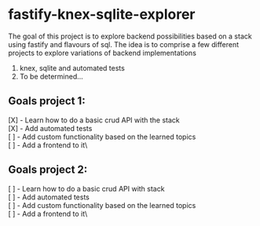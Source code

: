 # fastify-knex-sqlite-explorer
The goal of this project is to explore backend possibilities based on a stack using fastify and flavours of sql.
The idea is to comprise a few different projects to explore variations of backend implementations
1. knex, sqlite and automated tests
2. To be determined...

## Goals project 1:
[X] - Learn how to do a basic crud API with the stack\
[X] - Add automated tests\
[ ] - Add custom functionality based on the learned topics\
[ ] - Add a frontend to it\

## Goals project 2:
[ ] - Learn how to do a basic crud API with stack\
[ ] - Add automated tests\
[ ] - Add custom functionality based on the learned topics\
[ ] - Add a frontend to it\

